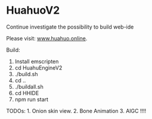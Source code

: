 # HuahuoV2
Continue investigate the possibility to build web-ide

Please visit: www.huahuo.online.

Build:
1. Install emscripten
2. cd HuahuEngineV2
3. ./build.sh
4. cd ..
5. ./buildall.sh
6. cd HHIDE
7. npm run start

TODOs:
    1. Onion skin view.
    2. Bone Animation
    3. AIGC !!!!